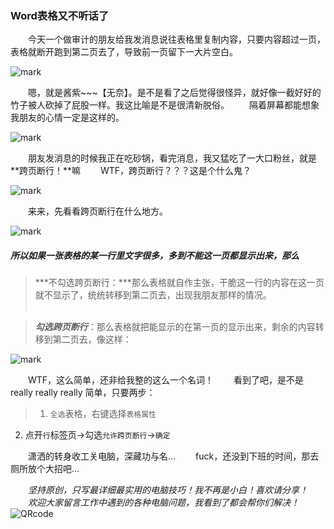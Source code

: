 ### Word表格又不听话了

&emsp;&emsp;今天一个做审计的朋友给我发消息说往表格里复制内容，只要内容超过一页，表格就断开跑到第二页去了，导致前一页留下一大片空白。

![mark](http://p39n65xck.bkt.clouddn.com/wechat/180201/GGkk37GF0G.gif?imageView2/0/q/100|watermark/1/image/aHR0cDovL3AzOW42NXhjay5ia3QuY2xvdWRkbi5jb20vd2VjaGF0LzE4MDEyOC9ibGFjay5zaHVpeWluLnBuZw==/dissolve/25/gravity/Center/dx/10/dy/10)

&emsp;&emsp;嗯，就是酱紫~~~【无奈】。是不是看了之后觉得很怪异，就好像一截好好的竹子被人砍掉了屁股一样。我这比喻是不是很清新脱俗。
&emsp;&emsp;隔着屏幕都能想象我朋友的心情一定是这样的。

![mark](http://p39n65xck.bkt.clouddn.com/wechat/180201/GlhKB1LDe2.jpg?imageView2/0/q/100|watermark/1/image/aHR0cDovL3AzOW42NXhjay5ia3QuY2xvdWRkbi5jb20vd2VjaGF0LzE4MDEyOC93aGl0ZS5zaHVpeWluLnBuZw==/dissolve/30/gravity/Center/dx/10/dy/10)

&emsp;&emsp;朋友发消息的时候我正在吃砂锅，看完消息，我又猛吃了一大口粉丝，就是**跨页断行！**嘛
&emsp;&emsp;WTF，跨页断行？？？这是个什么鬼？

![mark](http://p39n65xck.bkt.clouddn.com/wechat/180201/49C13eiEHH.jpg?imageView2/0/q/100|watermark/1/image/aHR0cDovL3AzOW42NXhjay5ia3QuY2xvdWRkbi5jb20vd2VjaGF0LzE4MDEyOC93aGl0ZS5zaHVpeWluLnBuZw==/dissolve/30/gravity/Center/dx/10/dy/10)

&emsp;&emsp;来来，先看看跨页断行在什么地方。

![mark](http://p39n65xck.bkt.clouddn.com/wechat/180201/67KKKj5G76.gif?imageView2/0/q/100|watermark/1/image/aHR0cDovL3AzOW42NXhjay5ia3QuY2xvdWRkbi5jb20vd2VjaGF0LzE4MDEyOC9ibGFjay5zaHVpeWluLnBuZw==/dissolve/25/gravity/Center/dx/10/dy/10)

##### 所以如果一张表格的某一行里文字很多，多到不能这一页都显示出来，那么
>***不勾选跨页断行：***那么表格就自作主张，干脆这一行的内容在这一页就不显示了，统统转移到第二页去，出现我朋友那样的情况。</br></br>

>***勾选跨页断行***：那么表格就把能显示的在第一页的显示出来，剩余的内容转移到第二页去，像这样：

![mark](http://p39n65xck.bkt.clouddn.com/wechat/180201/AHdKJ7BIJc.gif?imageView2/0/q/100|watermark/1/image/aHR0cDovL3AzOW42NXhjay5ia3QuY2xvdWRkbi5jb20vd2VjaGF0LzE4MDEyOC9ibGFjay5zaHVpeWluLnBuZw==/dissolve/25/gravity/Center/dx/10/dy/10)

&emsp;&emsp;WTF，这么简单，还非给我整的这么一个名词！
&emsp;&emsp;看到了吧，是不是really really really 简单，只要两步：
>1. `全选`表格，右键选择`表格属性`
2. 点开`行`标签页->勾选`允许跨页断行`->`确定`

&emsp;&emsp;潇洒的转身收工关电脑，深藏功与名...
&emsp;&emsp;fuck，还没到下班的时间，那去厕所放个大招吧...

&emsp;&emsp;*坚持原创，只写最详细最实用的电脑技巧！我不再是小白！喜欢请分享！*
&emsp;&emsp;*欢迎大家留言工作中遇到的各种电脑问题，我看到了都会帮你们解决！*</br>
![QRcode](http://p39n65xck.bkt.clouddn.com/wechat/180130/QRcode.jpg)